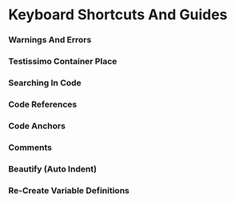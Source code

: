 # Keyboard Shortcuts And Guides

### Warnings And Errors

### Testissimo Container Place

### Searching In Code

### Code References

### Code Anchors

### Comments

### Beautify (Auto Indent)

### Re-Create Variable Definitions
